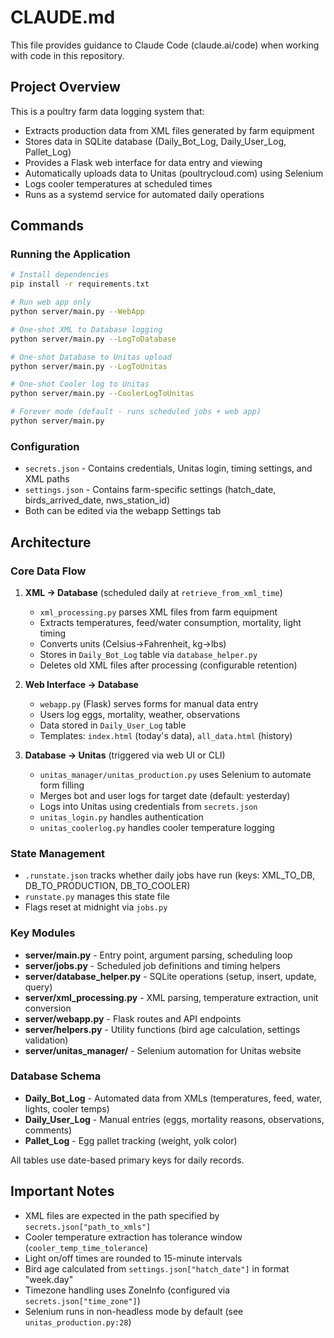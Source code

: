 # CLAUDE.md

This file provides guidance to Claude Code (claude.ai/code) when working with code in this repository.

## Project Overview

This is a poultry farm data logging system that:
- Extracts production data from XML files generated by farm equipment
- Stores data in SQLite database (Daily_Bot_Log, Daily_User_Log, Pallet_Log)
- Provides a Flask web interface for data entry and viewing
- Automatically uploads data to Unitas (poultrycloud.com) using Selenium
- Logs cooler temperatures at scheduled times
- Runs as a systemd service for automated daily operations

## Commands

### Running the Application

```bash
# Install dependencies
pip install -r requirements.txt

# Run web app only
python server/main.py --WebApp

# One-shot XML to Database logging
python server/main.py --LogToDatabase

# One-shot Database to Unitas upload
python server/main.py --LogToUnitas

# One-shot Cooler log to Unitas
python server/main.py --CoolerLogToUnitas

# Forever mode (default - runs scheduled jobs + web app)
python server/main.py
```

### Configuration

- `secrets.json` - Contains credentials, Unitas login, timing settings, and XML paths
- `settings.json` - Contains farm-specific settings (hatch_date, birds_arrived_date, nws_station_id)
- Both can be edited via the webapp Settings tab

## Architecture

### Core Data Flow

1. **XML → Database** (scheduled daily at `retrieve_from_xml_time`)
   - `xml_processing.py` parses XML files from farm equipment
   - Extracts temperatures, feed/water consumption, mortality, light timing
   - Converts units (Celsius→Fahrenheit, kg→lbs)
   - Stores in `Daily_Bot_Log` table via `database_helper.py`
   - Deletes old XML files after processing (configurable retention)

2. **Web Interface → Database**
   - `webapp.py` (Flask) serves forms for manual data entry
   - Users log eggs, mortality, weather, observations
   - Data stored in `Daily_User_Log` table
   - Templates: `index.html` (today's data), `all_data.html` (history)

3. **Database → Unitas** (triggered via web UI or CLI)
   - `unitas_manager/unitas_production.py` uses Selenium to automate form filling
   - Merges bot and user logs for target date (default: yesterday)
   - Logs into Unitas using credentials from `secrets.json`
   - `unitas_login.py` handles authentication
   - `unitas_coolerlog.py` handles cooler temperature logging

### State Management

- `.runstate.json` tracks whether daily jobs have run (keys: XML_TO_DB, DB_TO_PRODUCTION, DB_TO_COOLER)
- `runstate.py` manages this state file
- Flags reset at midnight via `jobs.py`

### Key Modules

- **server/main.py** - Entry point, argument parsing, scheduling loop
- **server/jobs.py** - Scheduled job definitions and timing helpers
- **server/database_helper.py** - SQLite operations (setup, insert, update, query)
- **server/xml_processing.py** - XML parsing, temperature extraction, unit conversion
- **server/webapp.py** - Flask routes and API endpoints
- **server/helpers.py** - Utility functions (bird age calculation, settings validation)
- **server/unitas_manager/** - Selenium automation for Unitas website

### Database Schema

- **Daily_Bot_Log** - Automated data from XMLs (temperatures, feed, water, lights, cooler temps)
- **Daily_User_Log** - Manual entries (eggs, mortality reasons, observations, comments)
- **Pallet_Log** - Egg pallet tracking (weight, yolk color)

All tables use date-based primary keys for daily records.

## Important Notes

- XML files are expected in the path specified by `secrets.json["path_to_xmls"]`
- Cooler temperature extraction has tolerance window (`cooler_temp_time_tolerance`)
- Light on/off times are rounded to 15-minute intervals
- Bird age calculated from `settings.json["hatch_date"]` in format "week.day"
- Timezone handling uses ZoneInfo (configured via `secrets.json["time_zone"]`)
- Selenium runs in non-headless mode by default (see `unitas_production.py:28`)
